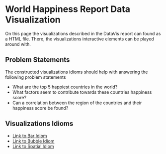 # World Happiness Report Data Visualization

On this page the visualizations described in the DataVis report can found as a HTML file. There, the visualizations interactive elements can be played around with. 

## Problem Statements

The constructed visualizations idioms should help with answering the following problem statements

- What are the top 5 happiest countries in the world?
- What factors seem to contribute towards these countries happiness score?
- Can a correlation between the region of the countries and their happiness score be found?

## Visualizations Idioms

 - [Link to Bar Idiom](https://moleseaau.github.io/bars.html)
 - [Link to Bubble Idiom](https://moleseaau.github.io/bubble.html)
 - [Link to Spatial Idiom](https://moleseaau.github.io/spatial.html)
